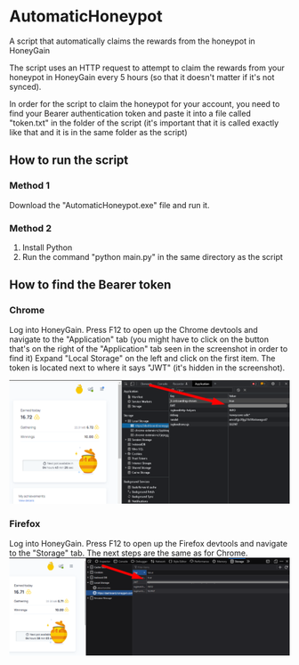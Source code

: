 # AutomaticHoneypot
A script that automatically claims the rewards from the honeypot in HoneyGain

The script uses an HTTP request to attempt to claim the rewards from your honeypot in HoneyGain every 5 hours (so that it doesn't matter if it's not synced).

In order for the script to claim the honeypot for your account, you need to find your Bearer authentication token and paste it into a file called "token.txt" in the folder of the script (it's important that it is called exactly like that and it is in the same folder as the script)

## How to run the script
### Method 1
Download the "AutomaticHoneypot.exe" file and run it.
### Method 2
1. Install Python
2. Run the command "python main.py" in the same directory as the script

## How to find the Bearer token

### Chrome
Log into HoneyGain. Press F12 to open up the Chrome devtools and navigate to the "Application" tab (you might have to click on the button that's on the right of the "Application" tab seen in the screenshot in order to find it)
Expand "Local Storage" on the left and click on the first item. The token is located next to where it says "JWT" (it's hidden in the screenshot).

![Screenshot](tutorial_chrome.png)

### Firefox
Log into HoneyGain. Press F12 to open up the Firefox devtools and navigate to the "Storage" tab. The next steps are the same as for Chrome.
![Screenshot](tutorial.png)
